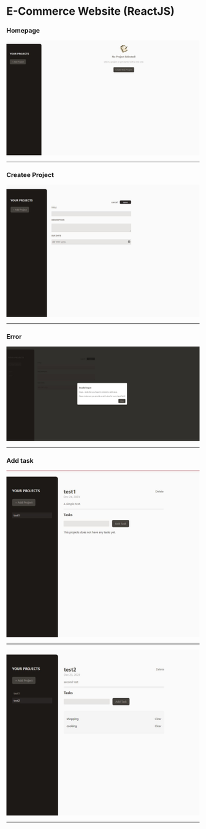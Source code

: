# E-Commerce Website (ReactJS)

<h3>Homepage</h3>
<img src="https://github.com/samarpansarkar/section-9-project-managementApp/blob/master/Capture1.JPG"/>
<hr/>
<h3>Createe Project</h3>
<img src="https://github.com/samarpansarkar/section-9-project-managementApp/blob/master/Capture2.JPG"/>
<hr/>
<h3>Error</h3>
<img src="https://github.com/samarpansarkar/section-9-project-managementApp/blob/master/Capture3.JPG"/>
<hr/>
<h3>Add task</h3>
<img src="https://github.com/samarpansarkar/section-9-project-managementApp/blob/master/Capture4.JPG"/>
<hr/>
<img src="https://github.com/samarpansarkar/section-9-project-managementApp/blob/master/Capture5.JPG"/>
<hr/>

